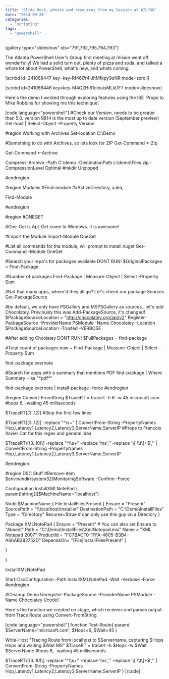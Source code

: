 ```yaml
---
title: "Slide Deck, photos and resources from my Session at ATLPUG"
date: "2014-09-26"
categories: 
  - "scripting"
tags: 
  - "powershell"
---
```


\[gallery type="slideshow" ids="791,792,795,794,793"\]

The Atlanta PowerShell User's Group first meeting at iVision went off wonderfully! We had a solid turn out, plenty of pizza and soda, and talked a whole lot about PowerShell, what's new, and whats coming.

\[scribd id=241068447 key=key-Rf46i7r4iJhMfkpy9oNR mode=scroll\]

\[scribd id=241068446 key=key-M4GZHi81cibuisMLkDF7 mode=slideshow\]

Here's the demo I worked through exploring features using the ISE  Props to Mike Robbins for showing me this technique!

\[code language="powershell"\] #Check our Version, needs to be greater than 5.0. version 9814 is the most up to date version (September preview) Get-host | Select-Object -Property Version

#region Working with Archives Set-location C:\\Demo

#Something to do with Archives, so lets look for ZIP Get-Command \*-Zip

Get-Command \*-Archive

Compress-Archive -Path C:\\demo -DestinationPath c:\\demo\\Files.zip -CompressionLevel Optimal #mkdir Unzipped

#endregion

#region Modules #Find-module #xActiveDirectory, xJea,

Find-Module

#endregion

#region #ONEGET

#One-Get is Apt-Get come to Windows. It is awesome!

#Import the Module Import-Module OneGet

#List all commands for the module, will prompt to install nuget Get-Command -Module OneGet

#Search your repo's for packages available DONT RUN! $OriginalPackages = Find-Package

#Number of packages Find-Package | Measure-Object | Select -Property Sum

#Not that many apps, where'd they all go? Let's check our package Sources Get-PackageSource

#by default, we only have PSGallery and MSPSGallery as sources...let's add Chocolatey. Previously this was Add-PackageSource, it's changed! $PackageSourceLocation = "http://chocolatey.org/api/v2" Register-PackageSource -ProviderName PSModule -Name Chocolatey -Location $PackageSourceLocation -Trusted -VERBOSE

#After adding Chcolatey DONT RUN! $FullPackages = find-package

#Total count of packages now ~ Find-Package | Measure-Object | Select -Property Sum

find-package evernote

#Search for apps with a summary that mentions PDF find-package | Where Summary -like "\*pdf\*"

find-package evernote | install-package -force #endregion

#region Convert-FromString $TraceRT = tracert -h 6 -w 45 microsoft.com #hops 6, -waiting 45 milliseconds

$TraceRT\[(3..12)\] #Skip the first few lines

$TraceRT\[(3..12)\] -replace "^\\s+" | ConvertFrom-String -PropertyNames Hop,Latency1,Latency2,Latency3,ServerName,ServerIP #Props to Francois Xavier Cat for this regex and general idea

$TraceRT\[(3..10)\] -replace "^\\s+" -replace 'ms','' -replace '\[ \\t\]+$','' | ConvertFrom-String -PropertyNames Hop,Latency1,Latency2,Latency3,ServerName,ServerIP

#endregion

#region DSC Stuff #Remove-item $env:windir\\system32\\MonitoringSoftware -Confirm -Force

Configuration InstallXMLNotePad { param(\[string\[\]\]$MachineName="localhost")

Node $MachineName { File InstallFilesPresent { Ensure = "Present" SourcePath = "\\\\localhost\\Installer" DestinationPath = "C:\\Demo\\InstallFiles" Type = "Directory" Recurse=$true # can only use this guy on a Directory }

Package XMLNotePad { Ensure = "Present" # You can also set Ensure to "Absent" Path = "C:\\Demo\\InstallFiles\\XmlNotepad.msi" Name = "XML Notepad 2007" ProductId = "FC7BACF0-1FFA-4605-B3B4-A66AB382752D" DependsOn= "\[File\]InstallFilesPresent" }

}

}

InstallXMLNotePad

Start-DscConfiguration -Path InstallXMLNotePad -Wait -Verbose -Force #endregion

#Cleanup Demo Unregister-PackageSource -ProviderName PSModule -Name Chocolatey \[/code\]

Here's the function we created on stage, which recieves and parses output from Trace Route using Convert-FromString.

\[code language="powershell"\] function Test-Route{ param( $ServerName='microsoft.com', $Hops=6, $Wait=45 )

Write-Host "Tracing Route from localhost to $Servername, capturing $Hops Hops and waiting $Wait MS" $TraceRT = tracert -h $Hops -w $Wait $ServerName #hops 6, -waiting 45 milliseconds

$TraceRT\[(3..10)\] -replace "^\\s+" -replace 'ms','' -replace '\[ \\t\]+$','' | ConvertFrom-String -PropertyNames Hop,Latency1,Latency2,Latency3,ServerName,ServerIP } \[/code\]
